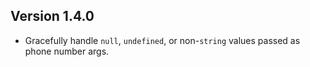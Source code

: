 ## Version 1.4.0

- Gracefully handle `null`, `undefined`, or non-`string` values passed as phone number args.

